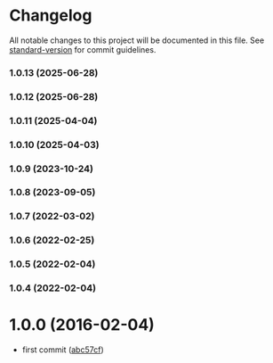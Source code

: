# Changelog

All notable changes to this project will be documented in this file. See [standard-version](https://github.com/conventional-changelog/standard-version) for commit guidelines.

### 1.0.13 (2025-06-28)

### 1.0.12 (2025-06-28)

### 1.0.11 (2025-04-04)

### 1.0.10 (2025-04-03)

### 1.0.9 (2023-10-24)

### 1.0.8 (2023-09-05)

### 1.0.7 (2022-03-02)

### 1.0.6 (2022-02-25)

### 1.0.5 (2022-02-04)

### 1.0.4 (2022-02-04)

<a name="1.0.0"></a>
# 1.0.0 (2016-02-04)


* first commit ([abc57cf](https://github.com/kikobeats/parse-uri/commit/abc57cf))
